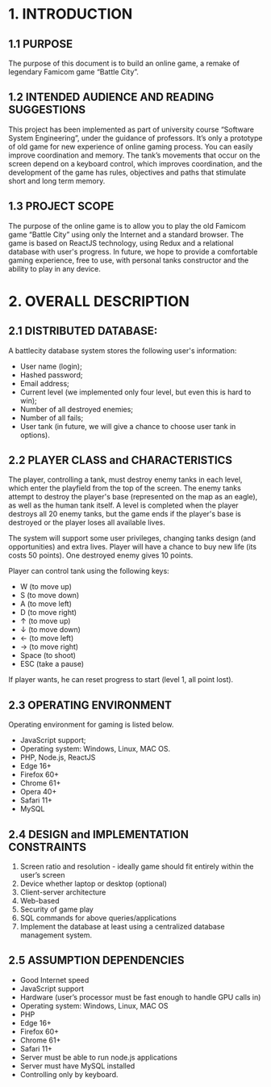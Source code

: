 # 1. INTRODUCTION

## 1.1 PURPOSE

The purpose of this document is to build an online game, a remake of legendary Famicom game “Battle City”.

## 1.2 INTENDED AUDIENCE AND READING SUGGESTIONS

This project has been implemented as part of university course “Software System Engineering”, under the guidance of professors. It’s only a prototype of old game for new experience of online gaming process. You can easily improve coordination and memory. The tank’s movements that occur on the screen depend on a keyboard control, which improves coordination, and the development of the game has rules, objectives and paths that stimulate short and long term memory. 

## 1.3 PROJECT SCOPE
The purpose of the online game is to allow you to play the old Famicom game “Battle City” using only the Internet and a standard browser. The game is based on ReactJS technology, using Redux and a relational database with user's progress. In future, we hope to provide a comfortable gaming experience, free to use, with personal tanks constructor and the ability to play in any device.

# 2. OVERALL DESCRIPTION
## 2.1 DISTRIBUTED DATABASE:

A battlecity database system stores the following user's information:
-	User name (login);
-	Hashed password;
-	Email address;
-	Current level (we implemented only four level, but even this is hard to win);
-	Number of all destroyed enemies;
-	Number of all fails;
-	User tank (in future, we will give a chance to choose user tank in options).

## 2.2 PLAYER CLASS and CHARACTERISTICS

The player, controlling a tank, must destroy enemy tanks in each level, which enter the playfield from the top of the screen. The enemy tanks attempt to destroy the player's base (represented on the map as an eagle), as well as the human tank itself. A level is completed when the player destroys all 20 enemy tanks, but the game ends if the player's base is destroyed or the player loses all available lives.

The system will support some user privileges, changing tanks design (and opportunities) and extra lives. Player will have a chance to buy new life (its costs 50 points). One destroyed enemy gives 10 points.

Player can control tank using the following keys:
-	W (to move up)
-	S (to move down)
-	A (to move left)
-	D (to move right)
-	↑ (to move up)
-	↓ (to move down)
-	← (to move left)
-	→ (to move right)
-	Space (to shoot)
-	ESC (take a pause)

If player wants, he can reset progress to start (level 1, all point lost).

## 2.3 OPERATING ENVIRONMENT

Operating environment for gaming is listed below.
-	JavaScript support;
-	Operating system: Windows, Linux, MAC OS.
-	PHP, Node.js, ReactJS 
-	Edge 16+
-	Firefox 60+
-	Chrome 61+
-	Opera 40+
-	Safari 11+
-	MySQL

## 2.4	DESIGN and IMPLEMENTATION CONSTRAINTS

1.	Screen ratio and resolution - ideally game should fit entirely within the user’s screen
2.	Device whether laptop or desktop (optional) 
3.	Client-server architecture
4.	Web-based
5.	Security of game play
6.	SQL commands for above queries/applications
7.	Implement the database at least using a centralized database management system.

## 2.5 ASSUMPTION DEPENDENCIES
-	Good Internet speed
-	JavaScript support
-	Hardware (user’s processor must be fast enough to handle GPU calls in)
-	Operating system: Windows, Linux, MAC OS
-	PHP 
-	Edge 16+
-	Firefox 60+
-	Chrome 61+
-	Safari 11+
-	Server must be able to run node.js applications
-	Server must have MySQL installed
-	Controlling only by keyboard.
